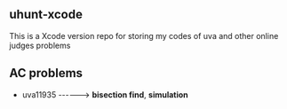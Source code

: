 ## uhunt-xcode

This is a Xcode version repo for storing my codes of uva and other online judges problems

## AC problems

- uva11935  ------>  **bisection find**, **simulation**
